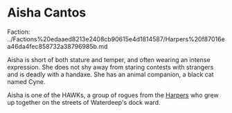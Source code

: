 # Aisha Cantos

Faction: ../Factions%20edaaed8213e2408cb90615e4d1814587/Harpers%20f87016ea46da4fec858732a38796985b.md

Aisha is short of both stature and temper, and often wearing an intense expression. She does not shy away from staring contests with strangers and is deadly with a handaxe. She has an animal companion, a black cat named Cyne.

Aisha is one of the HAWKs, a group of rogues from the [Harpers](../Factions/Harpers.md) who grew up together on the streets of Waterdeep's dock ward.